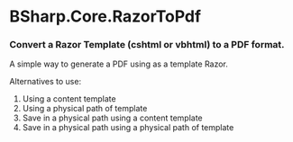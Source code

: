 <h1>BSharp.Core.RazorToPdf</h1>
<h3>Convert a Razor Template (cshtml or vbhtml) to a PDF format.</h3>
<p>A simple way to generate a PDF using as a template Razor.</p>
<p>Alternatives to use:</p>
<ol>
  <li>Using a content template</li>
  <li>Using a physical path of template</li>
  <li>Save in a physical path using a content template</li>
  <li>Save in a physical path using a physical path of template</li>
</ol>
